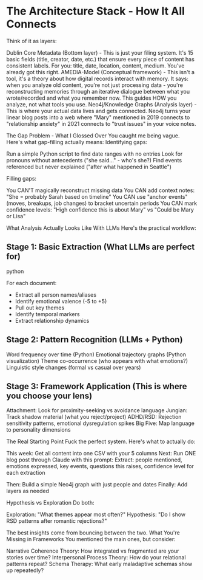 # The Architecture Stack - How It All Connects

Think of it as layers:

Dublin Core Metadata (Bottom layer) - This is just your filing system. It's 15 basic fields (title, creator, date, etc.) that ensure every piece of content has consistent labels. For you: title, date, location, content, medium. You've already got this right.
AMEDIA-Model (Conceptual framework) - This isn't a tool, it's a theory about how digital records interact with memory. It says: when you analyze old content, you're not just processing data - you're reconstructing memories through an iterative dialogue between what you wrote/recorded and what you remember now. This guides HOW you analyze, not what tools you use.
Neo4j/Knowledge Graphs (Analysis layer) - This is where your actual data lives and gets connected. Neo4j turns your linear blog posts into a web where "Mary" mentioned in 2019 connects to "relationship anxiety" in 2021 connects to "trust issues" in your voice notes.

The Gap Problem - What I Glossed Over
You caught me being vague. Here's what gap-filling actually means:
Identifying gaps:

Run a simple Python script to find date ranges with no entries
Look for pronouns without antecedents ("she said..." - who's she?)
Find events referenced but never explained ("after what happened in Seattle")

Filling gaps:

You CAN'T magically reconstruct missing data
You CAN add context notes: "She = probably Sarah based on timeline"
You CAN use "anchor events" (moves, breakups, job changes) to bracket uncertain periods
You CAN mark confidence levels: "High confidence this is about Mary" vs "Could be Mary or Lisa"

What Analysis Actually Looks Like With LLMs
Here's the practical workflow:

## Stage 1: Basic Extraction (What LLMs are perfect for)

python

For each document:

- Extract all person names/aliases
- Identify emotional valence (-5 to +5)
- Pull out key themes
- Identify temporal markers
- Extract relationship dynamics

## Stage 2: Pattern Recognition (LLMs + Python)

Word frequency over time (Python)
Emotional trajectory graphs (Python visualization)
Theme co-occurrence (who appears with what emotions?)
Linguistic style changes (formal vs casual over years)

## Stage 3: Framework Application (This is where you choose your lens)

Attachment: Look for proximity-seeking vs avoidance language
Jungian: Track shadow material (what you reject/project)
ADHD/RSD: Rejection sensitivity patterns, emotional dysregulation spikes
Big Five: Map language to personality dimensions

The Real Starting Point
Fuck the perfect system. Here's what to actually do:

This week: Get all content into one CSV with your 5 columns
Next: Run ONE blog post through Claude with this prompt:
Extract: people mentioned, emotions expressed, key events,
questions this raises, confidence level for each extraction

Then: Build a simple Neo4j graph with just people and dates
Finally: Add layers as needed

Hypothesis vs Exploration
Do both:

Exploration: "What themes appear most often?"
Hypothesis: "Do I show RSD patterns after romantic rejections?"

The best insights come from bouncing between the two.
What You're Missing in Frameworks
You mentioned the main ones, but consider:

Narrative Coherence Theory: How integrated vs fragmented are your stories over time?
Interpersonal Process Theory: How do your relational patterns repeat?
Schema Therapy: What early maladaptive schemas show up repeatedly?
